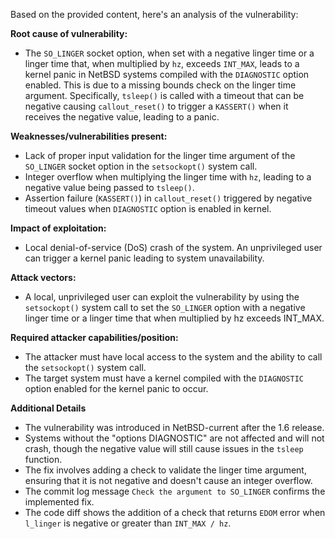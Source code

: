 Based on the provided content, here's an analysis of the vulnerability:

**Root cause of vulnerability:**
- The `SO_LINGER` socket option, when set with a negative linger time or a linger time that, when multiplied by `hz`, exceeds `INT_MAX`, leads to a kernel panic in NetBSD systems compiled with the `DIAGNOSTIC` option enabled. This is due to a missing bounds check on the linger time argument. Specifically, `tsleep()` is called with a timeout that can be negative causing `callout_reset()` to trigger a `KASSERT()` when it receives the negative value, leading to a panic.

**Weaknesses/vulnerabilities present:**
- Lack of proper input validation for the linger time argument of the `SO_LINGER` socket option in the `setsockopt()` system call.
- Integer overflow when multiplying the linger time with `hz`, leading to a negative value being passed to `tsleep()`.
- Assertion failure (`KASSERT()`) in `callout_reset()` triggered by negative timeout values when `DIAGNOSTIC` option is enabled in kernel.

**Impact of exploitation:**
- Local denial-of-service (DoS) crash of the system. An unprivileged user can trigger a kernel panic leading to system unavailability.

**Attack vectors:**
- A local, unprivileged user can exploit the vulnerability by using the `setsockopt()` system call to set the `SO_LINGER` option with a negative linger time or a linger time that when multiplied by hz exceeds INT_MAX.

**Required attacker capabilities/position:**
- The attacker must have local access to the system and the ability to call the `setsockopt()` system call.
- The target system must have a kernel compiled with the `DIAGNOSTIC` option enabled for the kernel panic to occur.

**Additional Details**
- The vulnerability was introduced in NetBSD-current after the 1.6 release.
-  Systems without the "options DIAGNOSTIC" are not affected and will not crash, though the negative value will still cause issues in the `tsleep` function.
- The fix involves adding a check to validate the linger time argument, ensuring that it is not negative and doesn't cause an integer overflow.
- The commit log message `Check the argument to SO_LINGER` confirms the implemented fix.
- The code diff shows the addition of a check that returns `EDOM` error when `l_linger` is negative or greater than `INT_MAX / hz`.